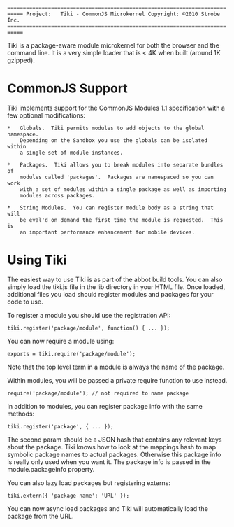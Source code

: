 `===========================================================================
 Project:   Tiki - CommonJS Microkernel
 Copyright: ©2010 Strobe Inc.
 ===========================================================================`

Tiki is a package-aware module microkernel for both the browser and the 
command line.  It is a very simple loader that is < 4K when built (around 1K 
gzipped).  

# CommonJS Support

Tiki implements support for the CommonJS Modules 1.1 specification with a few
optional modifications:

    *   Globals.  Tiki permits modules to add objects to the global namespace.
        Depending on the Sandbox you use the globals can be isolated within
        a single set of module instances.
        
    *   Packages.  Tiki allows you to break modules into separate bundles of 
        modules called 'packages'.  Packages are namespaced so you can work
        with a set of modules within a single package as well as importing 
        modules across packages.
        
    *   String Modules.  You can register module body as a string that will
        be eval'd on demand the first time the module is requested.  This is 
        an important performance enhancement for mobile devices.
        
# Using Tiki

The easiest way to use Tiki is as part of the abbot build tools.  You can also
simply load the tiki.js file in the lib directory in your HTML file.  Once 
loaded, additional files you load should register modules and packages for 
your code to use.

To register a module you should use the registration API:

    tiki.register('package/module', function() { ... });
    
You can now require a module using:

    exports = tiki.require('package/module');
    
Note that the top level term in a module is always the name of the package.

Within modules, you will be passed a private require function to use instead.

    require('package/module'); // not required to name package

In addition to modules, you can register package info with the same methods:

    tiki.register('package', { ... });
    
The second param should be a JSON hash that contains any relevant keys about
the package.  Tiki knows how to look at the mappings hash to map symbolic 
package names to actual packages.  Otherwise this package info is really only 
used when you want it.  The package info is passed in the module.packageInfo 
property.

You can also lazy load packages but registering externs:

    tiki.extern({ 'package-name': 'URL' });
    
You can now async load packages and Tiki will automatically load the package
from the URL.

